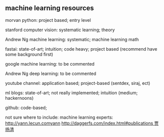 ## machine learning resources

morvan python:                    project based; entry level

stanford computer vision:         systematic learning; theory

Andrew Ng machine learning:       systematic; machine learning math

fastai:                           state-of-art; intuition; code heavy; project based (recommend have some background first)

google machine learning:          to be commented

Andrew Ng deep learning:          to be commented

youtube channel:                  application based; project-based
(sentdex, siraj, ect)                  

ml blogs:                         state-of-art; not really implemented; intuition
(medium; hackernoons)

github:                           code-based;

not sure where to include:
machine learning experts:
http://yann.lecun.comyann
http://daggerfs.com/index.html#publications 贾扬清
